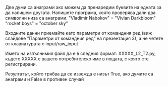 Две думи са анаграми ако можем да пренаредим буквите на едната за да напишем другата.
Напишете програма, която проверява дали два символни низа са анаграми.
"Vladimir Nabokov" = "Vivian Darkbloom"
"rocket boys" = "october sky"

Входните данни приемайте като параметри от командния ред (виж слайдове "Параметри от командния ред" на презентация 3), а не четете от клавиатурата с input/raw_input

Името на изпълнимия файл да е в следния формат: XXXXX_L2_T2.py, където XXXXX е вашето потребителско име в пощата, с която сте регистрирани.

Резултатът, който трябва да се извежда е низът True, ако думите са анаграми и False в противен случай

